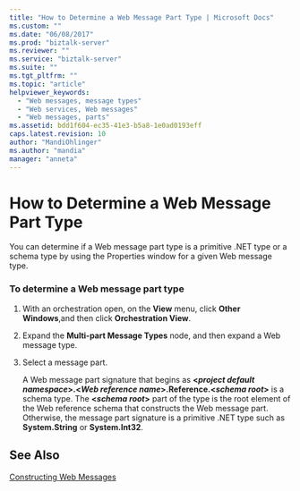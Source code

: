 ```yaml
---
title: "How to Determine a Web Message Part Type | Microsoft Docs"
ms.custom: ""
ms.date: "06/08/2017"
ms.prod: "biztalk-server"
ms.reviewer: ""
ms.service: "biztalk-server"
ms.suite: ""
ms.tgt_pltfrm: ""
ms.topic: "article"
helpviewer_keywords: 
  - "Web messages, message types"
  - "Web services, Web messages"
  - "Web messages, parts"
ms.assetid: bdd1f604-ec35-41e3-b5a8-1e0ad0193eff
caps.latest.revision: 10
author: "MandiOhlinger"
ms.author: "mandia"
manager: "anneta"
---
```

# How to Determine a Web Message Part Type
You can determine if a Web message part type is a primitive .NET type or a schema type by using the Properties window for a given Web message type.  
  
### To determine a Web message part type  
  
1.  With an orchestration open, on the **View** menu, click **Other Windows**,and then click **Orchestration View**.  
  
2.  Expand the **Multi-part Message Types** node, and then expand a Web message type.  
  
3.  Select a message part.  
  
     A Web message part signature that begins as **\<*project default namespace*>.\<*Web reference name*>.Reference.\<*schema root*>** is a schema type. The **\<*schema root*>** part of the type is the root element of the Web reference schema that constructs the Web message part. Otherwise, the message part signature is a primitive .NET type such as **System.String** or **System.Int32**.  
  
## See Also  
 [Constructing Web Messages](../core/constructing-web-messages.md)
